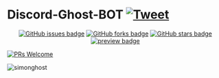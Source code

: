 # Discord-Ghost-BOT <a href="https://twitter.com/intent/tweet?hashtags=discordBot,Discord,Bot,Ghost,CallofDuty" rel="nofollow"><img src="https://camo.githubusercontent.com/90bc908826728c0e4261acfff5619fd732c7be2b2a00624fce6363c9a3623c90/68747470733a2f2f696d672e736869656c64732e696f2f747769747465722f75726c2f687474702f736869656c64732e696f2e7376673f7374796c653d736f6369616c" alt="Tweet" data-canonical-src="https://img.shields.io/twitter/url/http/shields.io.svg?style=social" style="max-width:100%;"></a>


<p align="center"><a href="https://github.com/hDmtP/Discord-Ghost-BOT/issues"><img alt="GitHub issues badge" src="https://camo.githubusercontent.com/1772e84c10524a1c6051377e7201822491d6e7fdaeaf89352b5579acfa578eea/68747470733a2f2f696d672e736869656c64732e696f2f6769746875622f6973737565732f68446d74502f446973636f72642d47686f73742d424f54"></a>         <a href="https://github.com/hDmtP/Discord-Ghost-BOT"><img alt="GitHub forks badge" src="https://camo.githubusercontent.com/315abba06f327de7144918cdad62327c540456e5ac274f33bf7df5154e1676e3/68747470733a2f2f696d672e736869656c64732e696f2f6769746875622f666f726b732f68446d74502f446973636f72642d47686f73742d424f54"></a>         <a href="https://github.com/hDmtP/Discord-Ghost-BOT"><img alt="GitHub stars badge" src="https://camo.githubusercontent.com/015b0a659518d25bb2f17c5765acd7d58dcc8aa0ed9facea6887760803feb25f/68747470733a2f2f696d672e736869656c64732e696f2f6769746875622f73746172732f68446d74502f446973636f72642d47686f73742d424f54"></a>         <a href="https://github.com/hDmtP/Discord-Ghost-BOT/blob/main/LICENSE"><img alt="preview badge" src="https://camo.githubusercontent.com/cd04da670e3abf1d50347bdd98421273f058326d88013dd8ccf457387444d303/68747470733a2f2f696d672e736869656c64732e696f2f6769746875622f6c6963656e73652f68446d74502f446973636f72642d47686f73742d424f543f7374796c653d706c6173746963"></a></p>      


[![PRs Welcome](https://img.shields.io/badge/PRs-welcome-brightgreen.svg?style=plastic)](http://makeapullrequest.com)



![simonghost](https://user-images.githubusercontent.com/65482473/118033610-a464ef80-b386-11eb-8f76-e81ee90c631a.jpg)

